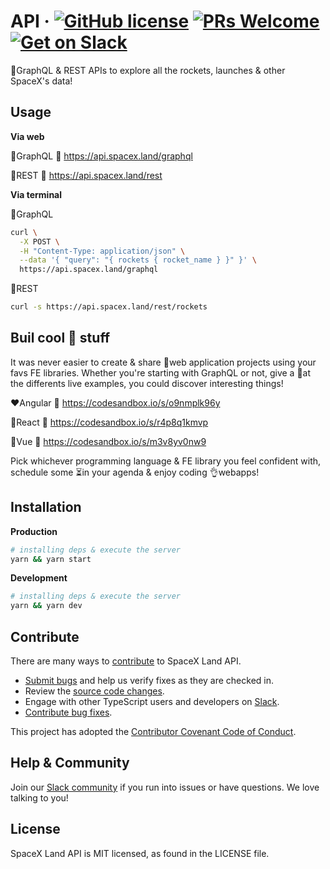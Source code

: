 # API &middot; [![GitHub license](https://img.shields.io/badge/license-MIT-blue.svg)](https://github.com/facebook/react/blob/master/LICENSE) [![PRs Welcome](https://img.shields.io/badge/PRs-welcome-brightgreen.svg)](CONTRIBUTING.md#feature) [![Get on Slack](https://img.shields.io/badge/slack-join-orange.svg)](https://spacexland.slack.com)

🚀GraphQL & REST APIs to explore all the rockets, launches & other SpaceX's data!

## Usage

**Via web**

💜GraphQL 🔗 https://api.spacex.land/graphql

🖤REST 🔗 https://api.spacex.land/rest

**Via terminal**

💜GraphQL
```bash
curl \
  -X POST \
  -H "Content-Type: application/json" \
  --data '{ "query": "{ rockets { rocket_name } }" }' \
  https://api.spacex.land/graphql
```

🖤REST
```bash
curl -s https://api.spacex.land/rest/rockets
```

## Buil cool 🚀 stuff

It was never easier to create & share 💯web application projects using your favs FE libraries. Whether you're starting with GraphQL or not, give a 👀at the differents live examples, you could discover interesting things!

❤️Angular 🔗 https://codesandbox.io/s/o9nmplk96y

💙React 🔗 https://codesandbox.io/s/r4p8q1kmvp

💚Vue 🔗 https://codesandbox.io/s/m3v8yv0nw9

Pick whichever programming language & FE library you feel confident with, schedule some ⏳in your agenda & enjoy coding 👌webapps!

## Installation

**Production**
```bash
# installing deps & execute the server
yarn && yarn start
```

**Development**
```bash
# installing deps & execute the server
yarn && yarn dev
```

## Contribute

There are many ways to [contribute](https://github.com/spacexland/api/blob/master/CONTRIBUTING.md) to SpaceX Land API.
* [Submit bugs](https://github.com/spacexland/api/issues) and help us verify fixes as they are checked in.
* Review the [source code changes](https://github.com/spacexland/api/pulls).
* Engage with other TypeScript users and developers on [Slack](https://spacexland.slack.com). 
* [Contribute bug fixes](https://github.com/spacexland/api/blob/master/CONTRIBUTING.md).

This project has adopted the [Contributor Covenant Code of Conduct](https://www.contributor-covenant.org/version/1/4/code-of-conduct.md).

## Help & Community
Join our [Slack community](http://spacexland.slack.com) if you run into issues or have questions. We love talking to you!

## License
SpaceX Land API is MIT licensed, as found in the LICENSE file.
